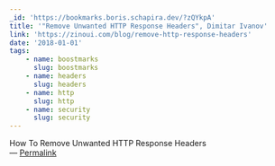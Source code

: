 ```yaml
---
_id: 'https://bookmarks.boris.schapira.dev/?zQYkpA'
title: '"Remove Unwanted HTTP Response Headers", Dimitar Ivanov'
link: 'https://zinoui.com/blog/remove-http-response-headers'
date: '2018-01-01'
tags:
    - name: boostmarks
      slug: boostmarks
    - name: headers
      slug: headers
    - name: http
      slug: http
    - name: security
      slug: security
---
```


How To Remove Unwanted HTTP Response Headers <br>&#8212;
<a href="https://bookmarks.boris.schapira.dev/?zQYkpA" title="Permalink">Permalink</a>
